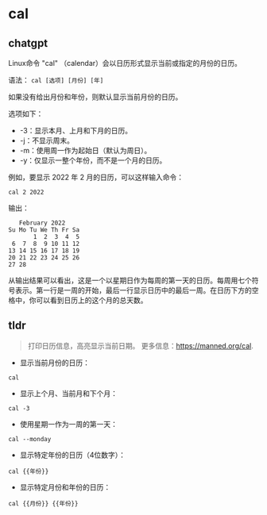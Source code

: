 # cal 
## chatgpt 
Linux命令 "cal" （calendar）会以日历形式显示当前或指定的月份的日历。 

语法：
```cal [选项] [月份] [年]```

如果没有给出月份和年份，则默认显示当前月份的日历。

选项如下：
- -3：显示本月、上月和下月的日历。
- -j：不显示周末。 
- -m：使用周一作为起始日（默认为周日）。
- -y：仅显示一整个年份，而不是一个月的日历。 

例如，要显示 2022 年 2 月的日历，可以这样输入命令：

```cal 2 2022```

输出：
```
   February 2022       
Su Mo Tu We Th Fr Sa  
       1  2  3  4  5  
 6  7  8  9 10 11 12  
13 14 15 16 17 18 19  
20 21 22 23 24 25 26  
27 28                  
```

从输出结果可以看出，这是一个以星期日作为每周的第一天的日历。每周用七个符号表示。第一行是一周的开始，最后一行显示日历中的最后一周。在日历下方的空格中，你可以看到日历上的这个月的总天数。 

## tldr 
 
> 打印日历信息，高亮显示当前日期。
> 更多信息：<https://manned.org/cal>.

- 显示当前月份的日历：

`cal`

- 显示上个月、当前月和下个月：

`cal -3`

- 使用星期一作为一周的第一天：

`cal --monday`

- 显示特定年份的日历（4位数字）：

`cal {{年份}}`

- 显示特定月份和年份的日历：

`cal {{月份}} {{年份}}`
